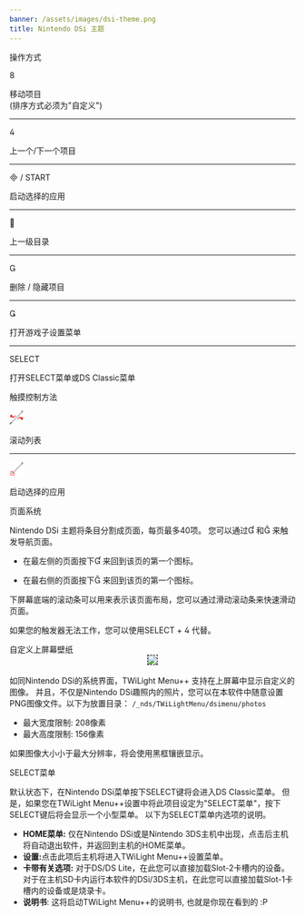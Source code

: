 ```yaml
---
banner: /assets/images/dsi-theme.png
title: Nintendo DSi 主题
---
```


<div id="button-controls" class="section-title">操作方式</div>
<div class="section-body">
    <div class="button-action-group">
        <p class="button-action button">&#xE079;</p>
        <p class="button-action-text">移动项目<br>(排序方式必须为"自定义")</p>
    </div>
    <hr>
    <div class="button-action-group">
        <p class="button-action button">&#xE07E;</p>
        <p class="button-action-text">上一个/下一个项目</p>
    </div>
    <hr>
    <div class="button-action-group">
        <p class="button-action"><span class="button">&#xE000; /</span> START</p>
        <p class="button-action-text">启动选择的应用</p>
    </div>
    <hr>
    <div class="button-action-group">
        <p class="button-action button">&#xE001;</p>
        <p class="button-action-text">上一级目录</p>
    </div>
    <hr>
    <div class="button-action-group">
        <p class="button-action button">&#xE002;</p>
        <p class="button-action-text">删除 / 隐藏项目</p>
    </div>
    <hr>
    <div class="button-action-group">
        <p class="button-action button">&#xE003;</p>
        <p class="button-action-text">打开游戏子设置菜单</p>
    </div>
    <hr>
    <div class="button-action-group">
        <p class="button-action">SELECT</p>
        <p class="button-action-text">打开SELECT菜单或DS Classic菜单</p>
    </div>
</div>

<div id="touch-controls" class="section-title">触摸控制方法</div>
<div class="section-body">
    <div class="button-action-group">
        <p class="button-action"><img src="/assets/images/left-right.png"></p>
        <p class="button-action-text">滚动列表</p>
    </div>
    <hr>
    <div class="button-action-group">
        <p class="button-action"><img src="/assets/images/tap.png"></p>
        <p class="button-action-text">启动选择的应用</p>
    </div>
    <!-- <hr>
    <div>
        <p>
            If the Sort Method is set to "Custom", you can drag the icon up to move it.
        </p>
    </div> -->
</div>

<div id="page-system" class="section-title">页面系统</div>
<div class="section-body">
    <p>
        Nintendo DSi 主题将条目分割成页面，每页最多40项。 您可以通过&#xE004; 和&#xE005; 来触发导航页面。
    </p>
    <ul>
        <li><p>在最左侧的页面按下&#xE004; 来回到该页的第一个图标。</p></li>
        <li><p>在最右侧的页面按下&#xE005; 来回到该页的第一个图标。</p></li>
    </ul>
    <p>
        下屏幕底端的滚动条可以用来表示该页面布局，您可以通过滑动滚动条来快速滑动页面。
    </p>
    <p>
        如果您的触发器无法工作，您可以使用SELECT + &#xE07E; 代替。
    </p>
</div>

<div id="custom-top-screen-image" class="section-title">自定义上屏幕壁纸</div>
<div class="section-body">
    <div style="text-align: center;"><img style="border-color: black; border-width: 1px; border-style: dashed;" src="https://raw.githubusercontent.com/DS-Homebrew/TWiLightMenu/master/romsel_dsimenutheme/nitrofiles/languages/{{ page.collection }}/photo_default.png"></div>
    <p>如同Nintendo DSi的系统界面，TWiLight Menu++ 支持在上屏幕中显示自定义的图像。 并且，不仅是Nintendo DSi趣照内的照片，您可以在本软件中随意设置PNG图像文件。以下为放置目录：
 <code class="language-plaintext wrap">/_nds/TWiLightMenu/dsimenu/photos</code></p>
    <ul>
        <li>最大宽度限制: 208像素</li>
        <li>最大高度限制: 156像素</li>
    </ul>
    <p>如果图像大小小于最大分辨率，将会使用黑框镶嵌显示。</p>
</div>

<div id="select-menu" class="section-title">SELECT菜单</div>
<div class="section-body">
    <p>
        默认状态下，在Nintendo DSi菜单按下SELECT键将会进入DS Classic菜单。 但是，如果您在TWiLight Menu++设置中将此项目设定为"SELECT菜单"，按下SELECT键后将会显示一个小型菜单。 以下为SELECT菜单内选项的说明。
    </p>
    <ul>
        <li><strong>HOME菜单:</strong> 仅在Nintendo DSi或是Nintendo 3DS主机中出现，点击后主机将自动退出软件，并返回到主机的HOME菜单。</li>
        <li><strong>设置:</strong>点击此项后主机将进入TWiLight Menu++设置菜单。</li>
        <li><strong>卡带有关选项:</strong> 对于DS/DS Lite，在此您可以直接加载Slot-2卡槽内的设备。 对于在主机SD卡内运行本软件的DSi/3DS主机，在此您可以直接加载Slot-1卡槽内的设备或是烧录卡。</li>
        <li><strong>说明书</strong>: 这将启动TWiLight Menu++的说明书, 也就是你现在看到的 :P</li>
    </ul>
</div>
